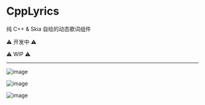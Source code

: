 # CppLyrics

纯 C++ & Skia 自绘的动态歌词组件

⚠ 开发中 ⚠

⚠ WIP ⚠

---------------------

![image](https://github.com/BetterNCM/CppLyrics/assets/66859419/3352e575-e40c-4c3b-ac87-2c89a868cd55)

![image](https://github.com/BetterNCM/CppLyrics/assets/66859419/f219eabb-0990-41e6-8987-714514460b03)

![image](https://github.com/BetterNCM/CppLyrics/assets/66859419/9acb0d9a-db9a-4b59-b25b-40489bf2df0c)
